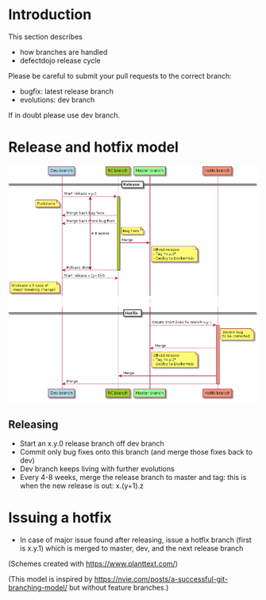 # Introduction
This section describes
- how branches are handled
- defectdojo release cycle

Please be careful to submit your pull requests to the correct branch: 
- bugfix: latest release branch
- evolutions: dev branch

If in doubt please use dev branch.

# Release and hotfix model
![Schemas](doc/branching_model.png)
## Releasing
- Start an x.y.0 release branch off dev branch
- Commit only bug fixes onto this branch (and merge those fixes back to dev)
- Dev branch keeps living with further evolutions
- Every 4-8 weeks, merge the release branch to master and tag: this is when the new release is out: x.(y+1).z

# Issuing a hotfix
- In case of major issue found after releasing, issue a hotfix branch (first is x.y.1) which is merged to master, dev, and the next release branch


(Schemes created with https://www.planttext.com/)

(This model is inspired by https://nvie.com/posts/a-successful-git-branching-model/ but without feature branches.)